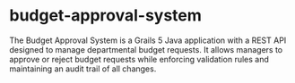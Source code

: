 # budget-approval-system
The Budget Approval System is a Grails 5 Java application with a REST API designed to manage departmental budget requests. It allows managers to approve or reject budget requests while enforcing validation rules and maintaining an audit trail of all changes.
